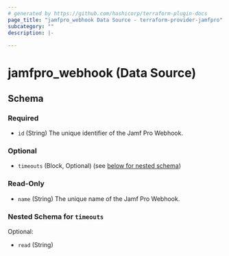 ```yaml
---
# generated by https://github.com/hashicorp/terraform-plugin-docs
page_title: "jamfpro_webhook Data Source - terraform-provider-jamfpro"
subcategory: ""
description: |-
  
---
```


# jamfpro_webhook (Data Source)





<!-- schema generated by tfplugindocs -->
## Schema

### Required

- `id` (String) The unique identifier of the Jamf Pro Webhook.

### Optional

- `timeouts` (Block, Optional) (see [below for nested schema](#nestedblock--timeouts))

### Read-Only

- `name` (String) The unique name of the Jamf Pro Webhook.

<a id="nestedblock--timeouts"></a>
### Nested Schema for `timeouts`

Optional:

- `read` (String)
